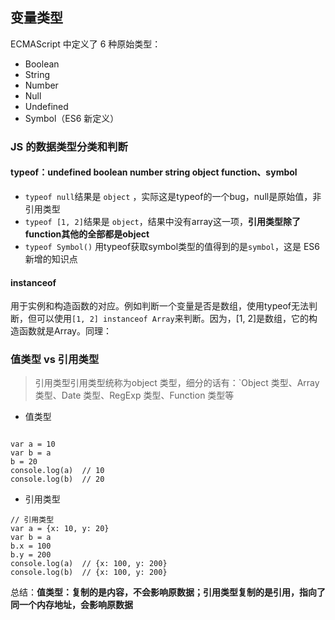## 变量类型
ECMAScript 中定义了 6 种原始类型：
- Boolean
- String
- Number
- Null
- Undefined
- Symbol（ES6 新定义）

### JS 的数据类型分类和判断
#### typeof：undefined boolean number string object function、symbol
- `typeof null`结果是 `object` ，实际这是typeof的一个bug，null是原始值，非引用类型
- `typeof [1, 2]`结果是 `object`，结果中没有array这一项，**引用类型除了function其他的全部都是object**
- `typeof Symbol()` 用typeof获取symbol类型的值得到的是`symbol`，这是 ES6 新增的知识点
#### instanceof
用于实例和构造函数的对应。例如判断一个变量是否是数组，使用typeof无法判断，但可以使用`[1, 2] instanceof Array`来判断。因为，[1, 2]是数组，它的构造函数就是Array。同理：

### 值类型 vs 引用类型
>引用类型引用类型统称为object 类型，细分的话有：`Object 类型、Array 类型、Date 类型、RegExp 类型、Function 类型等
- 值类型
```

var a = 10
var b = a
b = 20
console.log(a)  // 10
console.log(b)  // 20
```
- 引用类型
```
// 引用类型
var a = {x: 10, y: 20}
var b = a
b.x = 100
b.y = 200
console.log(a)  // {x: 100, y: 200}
console.log(b)  // {x: 100, y: 200}
```
总结：**值类型：复制的是内容，不会影响原数据；引用类型复制的是引用，指向了同一个内存地址，会影响原数据**
